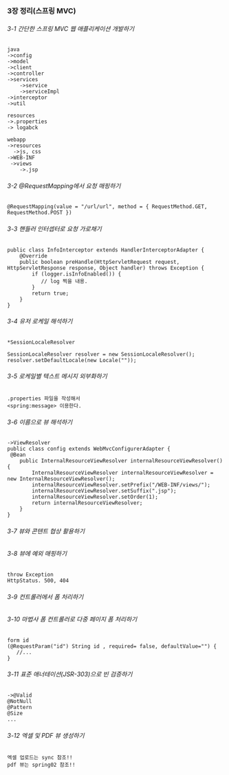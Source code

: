 ### 3장 정리(스프링 MVC)

###### 3-1 간단한 스프링 MVC 웹 애플리케이션 개발하기
~~~
java
->config
->model
->client 
->controller
->services
    ->service
    ->serviceImpl
->interceptor
->util

resources
->.properties
-> logabck

webapp
->resources
  ->js, css
->WEB-INF
 ->views
    ->.jsp
~~~
###### 3-2 @RequestMapping에서 요청 매핑하기
~~~
@RequestMapping(value = "/url/url", method = { RequestMethod.GET, RequestMethod.POST })
~~~
###### 3-3 핸들러 인터셉터로 요청 가로채기
~~~
public class InfoInterceptor extends HandlerInterceptorAdapter {
    @Override
    public boolean preHandle(HttpServletRequest request, HttpServletResponse response, Object handler) throws Exception {
        if (logger.isInfoEnabled()) {
           // log 찍을 내용.
        }
        return true;
    }
}
~~~
###### 3-4 유저 로케일 해석하기
~~~
*SessionLocaleResolver

SessionLocaleResolver resolver = new SessionLocaleResolver();
resolver.setDefaultLocale(new Locale(""));
~~~
###### 3-5 로케일별 텍스트 메시지 외부화하기
~~~
.properties 파일을 작성해서
<spring:message> 이용한다.
~~~
###### 3-6 이름으로 뷰 해석하기
~~~
->ViewResolver 
public class config extends WebMvcConfigurerAdapter {
 @Bean
    public InternalResourceViewResolver internalResourceViewResolver() {
        InternalResourceViewResolver internalResourceViewResolver = new InternalResourceViewResolver();
        internalResourceViewResolver.setPrefix("/WEB-INF/views/");
        internalResourceViewResolver.setSuffix(".jsp");
        internalResourceViewResolver.setOrder(1);
        return internalResourceViewResolver;
    }
}
~~~
###### 3-7 뷰와 콘텐트 협상 활용하기
###### 3-8 뷰에 예외 매핑하기
~~~
throw Exception
HttpStatus. 500, 404 
~~~
###### 3-9 컨트롤러에서 폼 처리하기
###### 3-10 마법사 폼 컨트롤러로 다중 페이지 폼 처리하기
~~~
form id 
(@RequestParam("id") String id , required= false, defaultValue="") {
   //...
}
~~~
###### 3-11 표준 애너테이션(JSR-303)으로 빈 검증하기
~~~
->@Valid
@NotNull
@Pattern
@Size
...
~~~
###### 3-12 엑셀 및 PDF 뷰 생성하기
~~~
엑셀 업로드는 sync 참조!!
pdf 뷰는 spring02 참조!!
~~~

